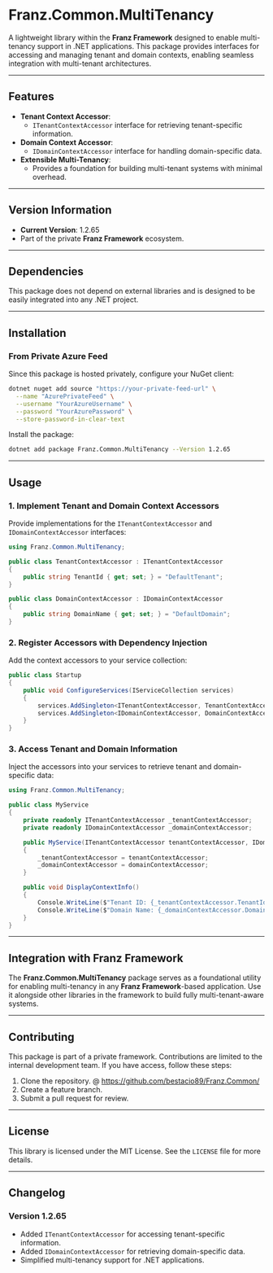 ﻿# **Franz.Common.MultiTenancy**

A lightweight library within the **Franz Framework** designed to enable multi-tenancy support in .NET applications. This package provides interfaces for accessing and managing tenant and domain contexts, enabling seamless integration with multi-tenant architectures.

---

## **Features**

- **Tenant Context Accessor**:
  - `ITenantContextAccessor` interface for retrieving tenant-specific information.
- **Domain Context Accessor**:
  - `IDomainContextAccessor` interface for handling domain-specific data.
- **Extensible Multi-Tenancy**:
  - Provides a foundation for building multi-tenant systems with minimal overhead.

---

## **Version Information**

- **Current Version**: 1.2.65
- Part of the private **Franz Framework** ecosystem.

---

## **Dependencies**

This package does not depend on external libraries and is designed to be easily integrated into any .NET project.

---

## **Installation**

### **From Private Azure Feed**
Since this package is hosted privately, configure your NuGet client:

```bash
dotnet nuget add source "https://your-private-feed-url" \
  --name "AzurePrivateFeed" \
  --username "YourAzureUsername" \
  --password "YourAzurePassword" \
  --store-password-in-clear-text
```

Install the package:

```bash
dotnet add package Franz.Common.MultiTenancy --Version 1.2.65
```

---

## **Usage**

### **1. Implement Tenant and Domain Context Accessors**

Provide implementations for the `ITenantContextAccessor` and `IDomainContextAccessor` interfaces:

```csharp
using Franz.Common.MultiTenancy;

public class TenantContextAccessor : ITenantContextAccessor
{
    public string TenantId { get; set; } = "DefaultTenant";
}

public class DomainContextAccessor : IDomainContextAccessor
{
    public string DomainName { get; set; } = "DefaultDomain";
}
```

### **2. Register Accessors with Dependency Injection**

Add the context accessors to your service collection:

```csharp
public class Startup
{
    public void ConfigureServices(IServiceCollection services)
    {
        services.AddSingleton<ITenantContextAccessor, TenantContextAccessor>();
        services.AddSingleton<IDomainContextAccessor, DomainContextAccessor>();
    }
}
```

### **3. Access Tenant and Domain Information**

Inject the accessors into your services to retrieve tenant and domain-specific data:

```csharp
using Franz.Common.MultiTenancy;

public class MyService
{
    private readonly ITenantContextAccessor _tenantContextAccessor;
    private readonly IDomainContextAccessor _domainContextAccessor;

    public MyService(ITenantContextAccessor tenantContextAccessor, IDomainContextAccessor domainContextAccessor)
    {
        _tenantContextAccessor = tenantContextAccessor;
        _domainContextAccessor = domainContextAccessor;
    }

    public void DisplayContextInfo()
    {
        Console.WriteLine($"Tenant ID: {_tenantContextAccessor.TenantId}");
        Console.WriteLine($"Domain Name: {_domainContextAccessor.DomainName}");
    }
}
```

---

## **Integration with Franz Framework**

The **Franz.Common.MultiTenancy** package serves as a foundational utility for enabling multi-tenancy in any **Franz Framework**-based application. Use it alongside other libraries in the framework to build fully multi-tenant-aware systems.

---

## **Contributing**

This package is part of a private framework. Contributions are limited to the internal development team. If you have access, follow these steps:
1. Clone the repository. @ https://github.com/bestacio89/Franz.Common/
2. Create a feature branch.
3. Submit a pull request for review.

---

## **License**

This library is licensed under the MIT License. See the `LICENSE` file for more details.

---

## **Changelog**

### Version 1.2.65
- Added `ITenantContextAccessor` for accessing tenant-specific information.
- Added `IDomainContextAccessor` for retrieving domain-specific data.
- Simplified multi-tenancy support for .NET applications.

